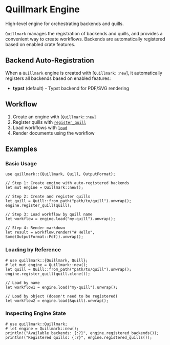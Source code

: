 # Quillmark Engine

High-level engine for orchestrating backends and quills.

`Quillmark` manages the registration of backends and quills, and provides
a convenient way to create workflows. Backends are automatically registered
based on enabled crate features.

## Backend Auto-Registration

When a `Quillmark` engine is created with [`Quillmark::new`], it automatically
registers all backends based on enabled features:

- **typst** (default) - Typst backend for PDF/SVG rendering

## Workflow

1. Create an engine with [`Quillmark::new`]
2. Register quills with [`register_quill`](Self::register_quill)
3. Load workflows with [`load`](Self::load)
4. Render documents using the workflow

## Examples

### Basic Usage

```no_run
use quillmark::{Quillmark, Quill, OutputFormat};

// Step 1: Create engine with auto-registered backends
let mut engine = Quillmark::new();

// Step 2: Create and register quills
let quill = Quill::from_path("path/to/quill").unwrap();
engine.register_quill(quill);

// Step 3: Load workflow by quill name
let workflow = engine.load("my-quill").unwrap();

// Step 4: Render markdown
let result = workflow.render("# Hello", Some(OutputFormat::Pdf)).unwrap();
```

### Loading by Reference

```no_run
# use quillmark::{Quillmark, Quill};
# let mut engine = Quillmark::new();
let quill = Quill::from_path("path/to/quill").unwrap();
engine.register_quill(quill.clone());

// Load by name
let workflow1 = engine.load("my-quill").unwrap();

// Load by object (doesn't need to be registered)
let workflow2 = engine.load(&quill).unwrap();
```

### Inspecting Engine State

```no_run
# use quillmark::Quillmark;
# let engine = Quillmark::new();
println!("Available backends: {:?}", engine.registered_backends());
println!("Registered quills: {:?}", engine.registered_quills());
```
